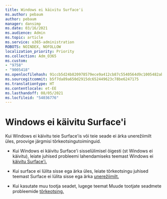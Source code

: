 ```yaml
---
title: Windows ei käivitu Surface'i
ms.author: pebaum
author: pebaum
manager: dansimp
ms.date: 03/16/2021
ms.audience: Admin
ms.topic: article
ms.service: o365-administration
ROBOTS: NOINDEX, NOFOLLOW
localization_priority: Priority
ms.collection: Adm_O365
ms.custom:
- "9758"
- "9005418"
ms.openlocfilehash: 91ccb5d24b820978579ece9a412cb87c5540564d9c1005482ab928b53a0c1a10
ms.sourcegitcommit: b5f7da89a650d2915dc652449623c78be6247175
ms.translationtype: HT
ms.contentlocale: et-EE
ms.lasthandoff: 08/05/2021
ms.locfileid: "54036776"
---
```

# <a name="windows-doesnt-start-on-surface"></a>Windows ei käivitu Surface'i

Kui Windows ei käivitu teie Surface'is või teie seade ei ärka unerežiimilt üles, proovige järgmisi tõrkeotsingutoiminguid.

- Kui Windows ei käivitu Surface'i sisselülimisel õigesti (st Windows ei käivitu), leiate juhised probleemi lahendamiseks teemast Windows ei [käivitu Surface'i.](https://support.microsoft.com/surface/windows-doesn-t-start-on-surface-3dd47ea1-472a-4514-c8e1-ff81bd72be5c)

- Kui surface ei lülita sisse ega ärka üles, leiate tõrkeotsingu juhised teemast Surface ei lülita sisse ega ärka [unerežiimilt.](https://support.microsoft.com/surface/surface-won-t-turn-on-or-wake-from-sleep-1e181652-3db8-5ca1-9649-7390fafb102a)

- Kui kasutate muu tootja seadet, lugege teemat Muude tootjate seadmete probleemide [tõrkeotsing.](https://support.microsoft.com/topic/b6f3408d-dac9-43e2-82f6-e620ca783636)

